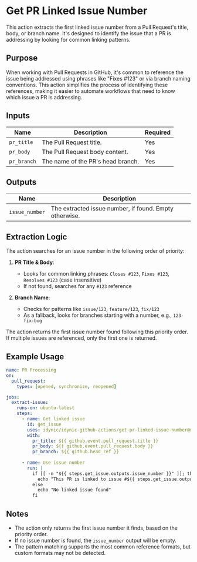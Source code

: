 # Get PR Linked Issue Number

This action extracts the first linked issue number from a Pull Request's title, body, or branch name. It's designed to identify the issue that a PR is addressing by looking for common linking patterns.

## Purpose

When working with Pull Requests in GitHub, it's common to reference the issue being addressed using phrases like "Fixes #123" or via branch naming conventions. This action simplifies the process of identifying these references, making it easier to automate workflows that need to know which issue a PR is addressing.

## Inputs

| Name | Description | Required |
|------|-------------|----------|
| `pr_title` | The Pull Request title. | Yes |
| `pr_body` | The Pull Request body content. | Yes |
| `pr_branch` | The name of the PR's head branch. | Yes |

## Outputs

| Name | Description |
|------|-------------|
| `issue_number` | The extracted issue number, if found. Empty otherwise. |

## Extraction Logic

The action searches for an issue number in the following order of priority:

1. **PR Title & Body**: 
   - Looks for common linking phrases: `Closes #123`, `Fixes #123`, `Resolves #123` (case insensitive)
   - If not found, searches for any `#123` reference

2. **Branch Name**:
   - Checks for patterns like `issue/123`, `feature/123`, `fix/123`
   - As a fallback, looks for branches starting with a number, e.g., `123-fix-bug`

The action returns the first issue number found following this priority order. If multiple issues are referenced, only the first one is returned.

## Example Usage

```yaml
name: PR Processing
on:
  pull_request:
    types: [opened, synchronize, reopened]

jobs:
  extract-issue:
    runs-on: ubuntu-latest
    steps:
      - name: Get linked issue
        id: get_issue
        uses: idynic/idynic-github-actions/get-pr-linked-issue-number@main
        with:
          pr_title: ${{ github.event.pull_request.title }}
          pr_body: ${{ github.event.pull_request.body }}
          pr_branch: ${{ github.head_ref }}
          
      - name: Use issue number
        run: |
          if [[ -n "${{ steps.get_issue.outputs.issue_number }}" ]]; then
            echo "This PR is linked to issue #${{ steps.get_issue.outputs.issue_number }}"
          else
            echo "No linked issue found"
          fi
```

## Notes

- The action only returns the first issue number it finds, based on the priority order.
- If no issue number is found, the `issue_number` output will be empty.
- The pattern matching supports the most common reference formats, but custom formats may not be detected.